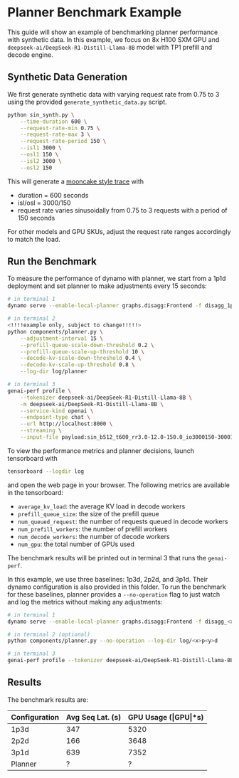 <!--
SPDX-FileCopyrightText: Copyright (c) 2025 NVIDIA CORPORATION & AFFILIATES. All rights reserved.
SPDX-License-Identifier: Apache-2.0

Licensed under the Apache License, Version 2.0 (the "License");
you may not use this file except in compliance with the License.
You may obtain a copy of the License at

http://www.apache.org/licenses/LICENSE-2.0

Unless required by applicable law or agreed to in writing, software
distributed under the License is distributed on an "AS IS" BASIS,
WITHOUT WARRANTIES OR CONDITIONS OF ANY KIND, either express or implied.
See the License for the specific language governing permissions and
limitations under the License.
-->

# Planner Benchmark Example

This guide will show an example of benchmarking planner performance with synthetic data. In this example, we focus on 8x H100 SXM GPU and `deepseek-ai/DeepSeek-R1-Distill-Llama-8B` model with TP1 prefill and decode engine.

## Synthetic Data Generation

We first generate synthetic data with varying request rate from 0.75 to 3 using the provided `generate_synthetic_data.py` script.

```bash
python sin_synth.py \
    --time-duration 600 \
    --request-rate-min 0.75 \
    --request-rate-max 3 \
    --request-rate-period 150 \
    --isl1 3000 \
    --osl1 150 \
    --isl2 3000 \
    --osl2 150
```

This will generate a [mooncake style trace](https://github.com/kvcache-ai/Mooncake) with
* duration = 600 seconds
* isl/osl = 3000/150
* request rate varies sinusoidally from 0.75 to 3 requests with a period of 150 seconds

For other models and GPU SKUs, adjust the request rate ranges accordingly to match the load.

## Run the Benchmark

To measure the performance of dynamo with planner, we start from a 1p1d deployment and set planner to make adjustments every 15 seconds:

```bash
# in terminal 1
dynamo serve --enable-local-planner graphs.disagg:Frontend -f disagg_1p1d.yml

# in terminal 2
<!!!!example only, subject to change!!!!!>
python components/planner.py \
    --adjustment-interval 15 \
    --prefill-queue-scale-down-threshold 0.2 \
    --prefill-queue-scale-up-threshold 10 \
    --decode-kv-scale-down-threshold 0.4 \
    --decode-kv-scale-up-threshold 0.8 \
    --log-dir log/planner

# in terminal 3
genai-perf profile \
    --tokenizer deepseek-ai/DeepSeek-R1-Distill-Llama-8B \
    -m deepseek-ai/DeepSeek-R1-Distill-Llama-8B \
    --service-kind openai \
    --endpoint-type chat \
    --url http://localhost:8000 \
    --streaming \
    --input-file payload:sin_b512_t600_rr3.0-12.0-150.0_io3000150-3000150-0.2-0.8-10.jsonl
```

To view the performance metrics and planner decisions, launch tensorboard with

```bash
tensorboard --logdir log
```

and open the web page in your browser. The following metrics are available in the tensorboard:

* `average_kv_load`: the average KV load in decode workers
* `prefill_queue_size`: the size of the prefill queue
* `num_queued_request`: the number of requests queued in decode workers 
* `num_prefill_workers`: the number of prefill workers
* `num_decode_workers`: the number of decode workers
* `num_gpu`: the total number of GPUs used

The benchmark results will be printed out in terminal 3 that runs the `genai-perf`.

In this example, we use three baselines: 1p3d, 2p2d, and 3p1d. Their dynamo configuration is also provided in this folder. To run the benchmark for these baselines, planner provides a `--no-operation` flag to just watch and log the metrics without making any adjustments:

```bash
# in terminal 1
dynamo serve --enable-local-planner graphs.disagg:Frontend -f disagg_<x>p<y>d.yml 

# in terminal 2 (optional)
python components/planner.py --no-operation --log-dir log/<x>p<y>d 

# in terminal 3
genai-perf profile --tokenizer deepseek-ai/DeepSeek-R1-Distill-Llama-8B -m deepseek-ai/DeepSeek-R1-Distill-Llama-8B --service-kind openai --endpoint-type chat --url http://localhost:8000 --streaming --input-file payload:sin_b512_t600_rr3.0-12.0-150.0_io3000150-3000150-0.2-0.8-10.jsonl
```

## Results

The benchmark results are:

| Configuration | Avg Seq Lat. (s)  | GPU Usage (\|GPU\|*s) |
|---------------|-------------------|------------------|
| 1p3d          | 347            | 5320           |
| 2p2d          | 166            | 3648           |
| 3p1d          | 639            | 7352           |
| Planner       | ?              | ?              |

<add tensorboard screenshot and some text explaining the results here>